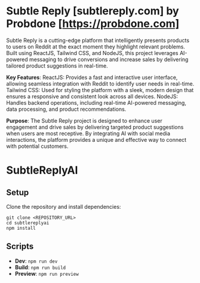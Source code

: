 # Subtle Reply [subtlereply.com] by Probdone [https://probdone.com]
Subtle Reply is a cutting-edge platform that intelligently presents products to users on Reddit at the exact moment they highlight relevant problems. Built using ReactJS, Tailwind CSS, and NodeJS, this project leverages AI-powered messaging to drive conversions and increase sales by delivering tailored product suggestions in real-time.

**Key Features**:
ReactJS: Provides a fast and interactive user interface, allowing seamless integration with Reddit to identify user needs in real-time.
Tailwind CSS: Used for styling the platform with a sleek, modern design that ensures a responsive and consistent look across all devices.
NodeJS: Handles backend operations, including real-time AI-powered messaging, data processing, and product recommendations.

**Purpose**:
The Subtle Reply project is designed to enhance user engagement and drive sales by delivering targeted product suggestions when users are most receptive. By integrating AI with social media interactions, the platform provides a unique and effective way to connect with potential customers.



# SubtleReplyAI

## Setup
Clone the repository and install dependencies:
```
git clone <REPOSITORY_URL>
cd subtlereplyai
npm install
```

## Scripts
- **Dev**: `npm run dev`
- **Build**: `npm run build`
- **Preview**: `npm run preview`
